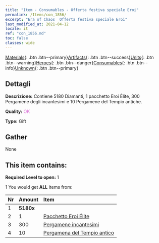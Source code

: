 ```yaml
---
title: "Item - Consumables - Offerta festiva speciale Eroi"
permalink: /Items/con_1856/
excerpt: "Era of Chaos  Offerta festiva speciale Eroi"
last_modified_at: 2021-04-12
locale: it
ref: "con_1856.md"
toc: false
classes: wide
---
```

 [Materials](/it/Items/){: .btn .btn--primary}[Artifacts](/it/Items/Artifacts/){: .btn .btn--success}[Units](/it/Items/Units/){: .btn .btn--warning}[Heroes](/it/Items/Heroes/){: .btn .btn--danger}[Consumables](/it/Items/Consumables/){: .btn .btn--info}[Unknown](/it/Items/Unknown/){: .btn .btn--primary}

## Dettagli
 **Descrizione:** Contiene 5180 Diamanti, 1 pacchetto Eroi Élite, 300 Pergamene degli incantesimi e 10 Pergamene del Tempio antiche.

 **Quality:** <span style="color: #DA70D6">OK</span>

 **Type:** Gift

## Gather

  None

## This item contains:

 **Required Level to open:** 1

 1 You would get **ALL** items  from:

  | Nr | Amount |     Item    |
  |:---|:-------|:------------|
  | 1 |  **5180x** | <i class="fas fa-gem"/> |  | 
  | 2 | 1 | [Pacchetto Eroi Élite](/it/Items/con_1811/) | 
  | 3 | 300 | [Pergamene incantesimi](/it/Items/con_694/) | 
  | 4 | 10 | [Pergamena del Tempio antico](/it/Items/con_697/) | 
